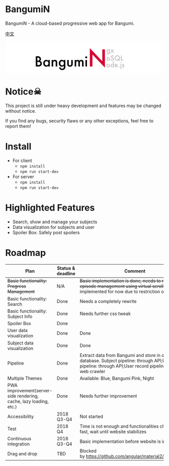 # BangumiN

BangumiN - A cloud-based progressive web app for Bangumi.

[中文](./documents/zh-Hans/README.md)

![name](./documents/en-US/images/name.png)

# Notice☠

This project is still under heavy development and features may be changed without notice.

If you find any bugs, security flaws or any other exceptions, feel free to report them!

# Install


* For client
    * `npm install`
    * `npm run start-dev`
* For server
    * `npm install`
    * `npm run start-dev`


# Highlighted Features
* Search, show and manage your subjects
* Data visualization for subjects and user
* Spoiler Box: Safely post spoilers


# Roadmap

| Plan | Status & deadline | Comment |
| --- | --- | --- |
| ~~Basic functionality: Progress Management~~ | N/A | ~~Basic implementation is done, needs to rewrite episode management using virtual scroll~~ Won't be implemented for now due to  restriction of Bangumi|
| Basic functionality: Search | Done | Needs a completely rewrite |
| Basic functionality: Subject Info | Done | Needs further css tweak |
| Spoiler Box | Done |  |
| User data visualization | Done | Done |
| Subject data visualization | Done | Done |
| Pipeline | Done | Extract data from Bangumi and store in our database. Subject pipeline: through API;User pipeline: through API;User record pipeline: through web crawler |
| Multiple Themes | Done | Available: Blue, Bangumi Pink, Night |
| PWA improvement(server-side rendering, cache, lazy loading, etc.) | Done | Needs further improvement  |
| Accessibility | 2018 Q3-Q4 | Not started |
| Test | 2018 Q4 | Time is not enough and functionalities change very fast, wait until website stabilizes |
| Continuous integration | 2018 Q3-Q4 | Basic implementation before website is in prod |
| Drag and drop | TBD | Blocked by https://github.com/angular/material2/issues/8963 |

